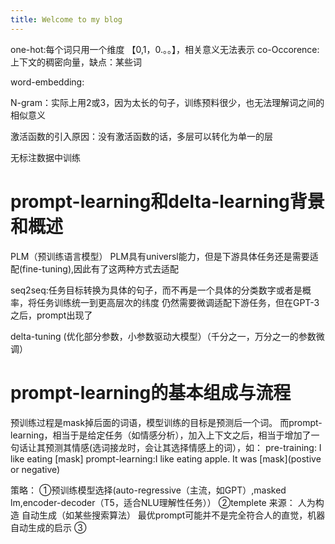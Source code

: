 ```yaml
---
title: Welcome to my blog
---
```


one-hot:每个词只用一个维度 【0,1，0.。。】，相关意义无法表示
co-Occorence:上下文的稠密向量，缺点：某些词 

word-embedding:

N-gram：实际上用2或3，因为太长的句子，训练预料很少，也无法理解词之间的相似意义


激活函数的引入原因：没有激活函数的话，多层可以转化为单一的层

无标注数据中训练

# prompt-learning和delta-learning背景和概述
PLM（预训练语言模型）
PLM具有universl能力，但是下游具体任务还是需要适配(fine-tuning),因此有了这两种方式去适配

seq2seq:任务目标转换为具体的句子，而不再是一个具体的分类数字或者是概率，将任务训练统一到更高层次的纬度
仍然需要微调适配下游任务，但在GPT-3之后，prompt出现了

delta-tuning (优化部分参数，小参数驱动大模型）（千分之一，万分之一的参数微调）

# prompt-learning的基本组成与流程

预训练过程是mask掉后面的词语，模型训练的目标是预测后一个词。
而prompt-learning，相当于是给定任务（如情感分析），加入上下文之后，相当于增加了一句话让其预测其情感(选词接龙时，会让其选择情感上的词），如：
pre-training: I like eating [mask]
prompt-learning:I like eating apple. It was [mask](postive or negative)

策略：
①预训练模型选择(auto-regressive（主流，如GPT）,masked lm,encoder-decoder（T5，适合NLU理解性任务））
②templete
来源：
人为构造
自动生成（如某些搜索算法）
最优prompt可能并不是完全符合人的直觉，机器自动生成的启示
③




